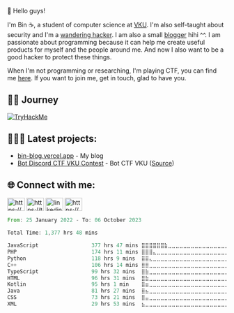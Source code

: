 <p>👋 Hello guys!</p>

<p>
  I'm Bin ☕, a student of computer science at <a href="https://vku.udn.vn/" target="blank">VKU</a>. I'm also self-taught about security and I'm a <a href="https://hackerone.com/mrb1n?type=user" target="blank">wandering hacker</a>. I am also a small <a href="https://bin-blog.vercel.app/" target="blank">blogger</a> hihi ^^. I am passionate about programming because it can help me create useful products for myself and the people around me. And now I also want to be a good hacker to protect these things.
</p>

<p>
  When I'm not programming or researching, I'm playing CTF, you can find me <a href="https://ctftime.org/user/149881" target="blank">here</a>. If you want to join me, get in touch, glad to have you.
</p>
<h2>🧑‍💻 Journey</h2>
<a href="https://tryhackme.com/p/hyp3r" target="blank"><img src="https://tryhackme-badges.s3.amazonaws.com/hyp3r.png" alt="TryHackMe"></a>

<h2 align="left">👨🏻‍💻 Latest projects:</h3>

* [bin-blog.vercel.app](https://bin-blog.vercel.app) - My blog
* [Bot Discord CTF VKU Contest](https://discord.com/api/oauth2/authorize?client_id=1158269680289591369&permissions=8&scope=bot) - Bot CTF VKU ([Source](https://github.com/Bin-08-01/Bot-Discord-CTF-VKU))

<!--
![](https://komarev.com/ghpvc/?username=Bin-08-01&color=blue)
<a href="https://wakatime.com/@Bin_08_01">
<img src="https://wakatime.com/badge/user/a0ed3e52-55a7-428c-bd0b-3dea56cfb2fb.svg">&nbsp;
</a>

```Java
public class Me extends Person{
  private String name;
  private String[] passion;
  
  public Me(){
    this.name = "Minh Trí"
    this.passion = {"Code", "Read", "CTF", "Pentest", "Travel", "Sport", "Sing", "Game", "..."};
  }
  
  public void Sleep(){}
  public void Eat(){}
  public void Play(){}
}
```
-->
  
<h2 align="left">🌐 Connect with me:</h3>
<p align="left">
  
<a href="https://www.facebook.com/mtri.2112/" target="blank"><img align="center" src="https://raw.githubusercontent.com/rahuldkjain/github-profile-readme-generator/master/src/images/icons/Social/facebook.svg" alt="https://www.facebook.com/mtri.2112/" height="30" width="40" /></a>
<a href="https://twitter.com/0x_s4t0ru" target="blank"><img align="center" src="https://raw.githubusercontent.com/rahuldkjain/github-profile-readme-generator/master/src/images/icons/Social/twitter.svg" alt="https://twitter.com/0x_s4t0ru" height="30" width="40" /></a>
  <a href="https://www.linkedin.com/in/minh-tr%C3%AD-ph%E1%BA%A1m-3146911a5/" target="blank"><img align="center" src="https://cdn-icons-png.flaticon.com/512/145/145807.png" alt="linkedin" height="30" width="40" /></a>
  <a href="https://hackmd.io/@mrb1n" target="blank"><img align="center" src="https://uploads-public.hackmd.io/ZmEEvep.png" alt="https://hackmd.io/@mrb1n" height="30" width="40" /></a>
<!--  <a href="mailto:minhtri192035@gmail.com" target="blank"><img align="center" src="https://cdn-icons-png.flaticon.com/512/5968/5968534.png" alt="linkedin" height="30" width="40" /></a> -->
<!--  <a href="https://bin-blog.vercel.app/me" target="blank"><img align="center" src="https://cdn0.iconfinder.com/data/icons/social-networks-and-media-flat-icons/136/Social_Media_Socialmedia_network_share_socialnetwork_network-22-512.png" alt="Blog" height="30" width="40" /></a> -->
<!--   <a href="https://leetcode.com/minhtri192035/" target="blank"><img align="center" src="https://raw.githubusercontent.com/rahuldkjain/github-profile-readme-generator/master/src/images/icons/Social/leet-code.svg" alt="https://leetcode.com/minhtri192035/" height="30" width="40" /></a> -->
</p>

<!-- [![Top Langs](https://github-readme-stats.vercel.app/api/top-langs/?username=Bin-08-01&layout=compact)](https://github.com/anuraghazra/github-readme-stats) -->
<!--START_SECTION:waka-->

```rust
From: 25 January 2022 - To: 06 October 2023

Total Time: 1,377 hrs 48 mins

JavaScript                 377 hrs 47 mins ⣿⣿⣿⣿⣿⣿⣷⣀⣀⣀⣀⣀⣀⣀⣀⣀⣀⣀⣀⣀⣀⣀⣀⣀⣀   27.42 %
PHP                        174 hrs 11 mins ⣿⣿⣿⣄⣀⣀⣀⣀⣀⣀⣀⣀⣀⣀⣀⣀⣀⣀⣀⣀⣀⣀⣀⣀⣀   12.64 %
Python                     118 hrs 9 mins  ⣿⣿⣄⣀⣀⣀⣀⣀⣀⣀⣀⣀⣀⣀⣀⣀⣀⣀⣀⣀⣀⣀⣀⣀⣀   08.58 %
C++                        106 hrs 14 mins ⣿⣿⣀⣀⣀⣀⣀⣀⣀⣀⣀⣀⣀⣀⣀⣀⣀⣀⣀⣀⣀⣀⣀⣀⣀   07.71 %
TypeScript                 99 hrs 32 mins  ⣿⣷⣀⣀⣀⣀⣀⣀⣀⣀⣀⣀⣀⣀⣀⣀⣀⣀⣀⣀⣀⣀⣀⣀⣀   07.22 %
HTML                       96 hrs 31 mins  ⣿⣷⣀⣀⣀⣀⣀⣀⣀⣀⣀⣀⣀⣀⣀⣀⣀⣀⣀⣀⣀⣀⣀⣀⣀   07.01 %
Kotlin                     95 hrs 1 min    ⣿⣶⣀⣀⣀⣀⣀⣀⣀⣀⣀⣀⣀⣀⣀⣀⣀⣀⣀⣀⣀⣀⣀⣀⣀   06.90 %
Java                       81 hrs 27 mins  ⣿⣦⣀⣀⣀⣀⣀⣀⣀⣀⣀⣀⣀⣀⣀⣀⣀⣀⣀⣀⣀⣀⣀⣀⣀   05.91 %
CSS                        73 hrs 21 mins  ⣿⣤⣀⣀⣀⣀⣀⣀⣀⣀⣀⣀⣀⣀⣀⣀⣀⣀⣀⣀⣀⣀⣀⣀⣀   05.32 %
XML                        29 hrs 53 mins  ⣦⣀⣀⣀⣀⣀⣀⣀⣀⣀⣀⣀⣀⣀⣀⣀⣀⣀⣀⣀⣀⣀⣀⣀⣀   02.17 %
```

<!--END_SECTION:waka-->
<!-- 
<p align="center">
  <img alt="Bin-08-01's Top Languages" src="https://github-readme-stats.vercel.app/api/top-langs/?username=Bin-08-01&langs_count=12&layout=compact&theme=react&hide_border=true&bg_color=0D1117" />
-->
<!--   <img alt="Bin-08-01's wakatime stats" src="https://github-readme-stats.vercel.app/api/wakatime?username=Bin_08_01&layout=compact&theme=react&hide_border=true&bg_color=0D1117" /> -->
<!--   <img alt="" src="https://leetcard.jacoblin.cool/minhtri192035?theme=nord&font=Cabin&ext=heatmap" /> -->
</p>


